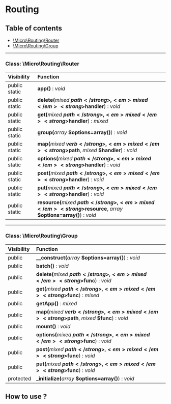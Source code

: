 # Routing

## Table of contents

- [\Micro\Routing\Router](#class-microroutingrouter)
- [\Micro\Routing\Group](#class-microroutinggroup)

<hr />

### Class: \Micro\Routing\Router

| Visibility | Function |
|:-----------|:---------|
| public static | <strong>app()</strong> : <em>void</em> |
| public static | <strong>delete(</strong><em>mixed</em> <strong>$path</strong>, <em>mixed</em> <strong>$handler</strong>)</strong> : <em>void</em> |
| public static | <strong>get(</strong><em>mixed</em> <strong>$path</strong>, <em>mixed</em> <strong>$handler</strong>)</strong> : <em>mixed</em> |
| public static | <strong>group(</strong><em>array</em> <strong>$options=array()</strong>)</strong> : <em>void</em> |
| public static | <strong>map(</strong><em>mixed</em> <strong>$verb</strong>, <em>mixed</em> <strong>$path</strong>, <em>mixed</em> <strong>$handler</strong>)</strong> : <em>void</em> |
| public static | <strong>options(</strong><em>mixed</em> <strong>$path</strong>, <em>mixed</em> <strong>$handler</strong>)</strong> : <em>void</em> |
| public static | <strong>post(</strong><em>mixed</em> <strong>$path</strong>, <em>mixed</em> <strong>$handler</strong>)</strong> : <em>void</em> |
| public static | <strong>put(</strong><em>mixed</em> <strong>$path</strong>, <em>mixed</em> <strong>$handler</strong>)</strong> : <em>void</em> |
| public static | <strong>resource(</strong><em>mixed</em> <strong>$path</strong>, <em>mixed</em> <strong>$resource</strong>, <em>array</em> <strong>$options=array()</strong>)</strong> : <em>void</em> |

<hr />

### Class: \Micro\Routing\Group

| Visibility | Function |
|:-----------|:---------|
| public | <strong>__construct(</strong><em>array</em> <strong>$options=array()</strong>)</strong> : <em>void</em> |
| public | <strong>batch()</strong> : <em>void</em> |
| public | <strong>delete(</strong><em>mixed</em> <strong>$path</strong>, <em>mixed</em> <strong>$func</strong>)</strong> : <em>void</em> |
| public | <strong>get(</strong><em>mixed</em> <strong>$path</strong>, <em>mixed</em> <strong>$func</strong>)</strong> : <em>mixed</em> |
| public | <strong>getApp()</strong> : <em>mixed</em> |
| public | <strong>map(</strong><em>mixed</em> <strong>$verb</strong>, <em>mixed</em> <strong>$path</strong>, <em>mixed</em> <strong>$func</strong>)</strong> : <em>void</em> |
| public | <strong>mount()</strong> : <em>void</em> |
| public | <strong>options(</strong><em>mixed</em> <strong>$path</strong>, <em>mixed</em> <strong>$func</strong>)</strong> : <em>void</em> |
| public | <strong>post(</strong><em>mixed</em> <strong>$path</strong>, <em>mixed</em> <strong>$func</strong>)</strong> : <em>void</em> |
| public | <strong>put(</strong><em>mixed</em> <strong>$path</strong>, <em>mixed</em> <strong>$func</strong>)</strong> : <em>void</em> |
| protected | <strong>_initialize(</strong><em>array</em> <strong>$options=array()</strong>)</strong> : <em>void</em> |




## How to use ? 
